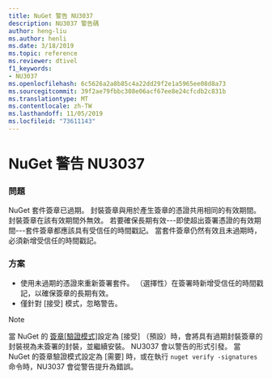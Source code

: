```yaml
---
title: NuGet 警告 NU3037
description: NU3037 警告碼
author: heng-liu
ms.author: henli
ms.date: 3/18/2019
ms.topic: reference
ms.reviewer: dtivel
f1_keywords:
- NU3037
ms.openlocfilehash: 6c5626a2a8b85c4a22dd29f2e1a5965ee08d8a73
ms.sourcegitcommit: 39f2ae79fbbc308e06acf67ee8e24cfcdb2c831b
ms.translationtype: MT
ms.contentlocale: zh-TW
ms.lasthandoff: 11/05/2019
ms.locfileid: "73611143"
---
```

# <a name="nuget-warning-nu3037"></a>NuGet 警告 NU3037

### <a name="issue"></a>問題

NuGet 套件簽章已過期。
封裝簽章與用於產生簽章的憑證共用相同的有效期間。 封裝簽章在該有效期間外無效。
若要確保長期有效---即使超出簽署憑證的有效期間---套件簽章都應該具有受信任的時間戳記。 當套件簽章仍然有效且未過期時，必須新增受信任的時間戳記。


### <a name="solution"></a>方案

* 使用未過期的憑證來重新簽署套件。 （選擇性）在簽署時新增受信任的時間戳記，以確保簽章的長期有效。
* 僅針對 [接受] 模式，忽略警告。

> [!Note]
> 當 NuGet 的 [簽章[驗證模式]](https://docs.microsoft.com/nuget/consume-packages/installing-signed-packages#configure-package-signature-requirements)設定為 [接受] （預設）時，會將具有過期封裝簽章的封裝視為未簽署的封裝，並繼續安裝。 NU3037 會以警告的形式引發。 當 NuGet 的簽章驗證模式設定為 [需要] 時，或在執行 `nuget verify -signatures` 命令時，NU3037 會從警告提升為錯誤。 